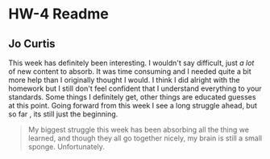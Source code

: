 # HW-4 Readme
## Jo Curtis
This week has definitely been interesting. I wouldn't say difficult, just *a lot* of new content to absorb. It was time consuming and I needed quite a bit more help than I originally thought I would. I think I did alright with the homework but I still don't feel confident that I understand everything to your standards. Some things I definitely get, other things are educated guesses at this point. Going forward from this week I see a long struggle ahead, but so far , its still just the beginning.
> My biggest struggle this week has been absorbing all the thing we learned, and though they all go together nicely, my brain is still a small sponge. Unfortunately.
